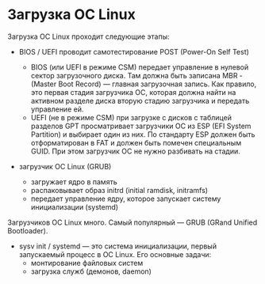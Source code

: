 # Загрузка ОС Linux

Загрузка ОС Linux проходит следующие этапы:

* BIOS / UEFI проводит самотестирование POST (Power-On Self Test)
  - BIOS (или UEFI в режиме CSM) передает управление в нулевой сектор
    загрузочного диска. Там должна быть записана MBR ­(Master Boot Record) —
    главная загрузочная запись. Как правило, это первая стадия загрузчика ОС,
    которая должна найти на активном разделе диска вторую стадию загрузчика и
    передать управление ей.
  - UEFI (не в режиме CSM) при загрузке с дисков с таблицей разделов GPT
    просматривает загрузчики ОС из ESP (EFI System Partition) и выбирает один
    из них. По стандарту ESP должен быть отформатирован в FAT и должен быть
    помечен специальным GUID. При этом загрузчик ОС не нужно разбивать на
    стадии.

* загрузчик ОС Linux (GRUB)
  - загружает ядро в память
  - распаковывает образ initrd (initial ramdisk, initramfs)
  - передает управление ядру, которое запускает систему инициализации (systemd)

Загрузчиков ОС Linux много. Самый популярный — GRUB (GRand Unified Bootloader).

* sysv init / systemd — это система инициализации, первый запускаемый процесс в
  ОС Linux. Его основные задачи:
  - монтирование файловых систем
  - загрузка служб (демонов, daemon)
